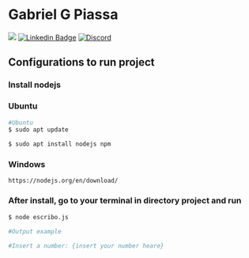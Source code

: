 # Gabriel G Piassa

[![](https://img.shields.io/badge/-@piassa157-%23181717?style=flat-square&logo=github)](https://github.com/piassa157)
[![Linkedin Badge](https://img.shields.io/badge/-gabrielpiassa-blue?style=flat-square&logo=Linkedin&logoColor=white&link=https://www.linkedin.com/in/gabriel-g-piassa/)](https://www.linkedin.com/in/gabriel-g-piassa/)
[![Discord](https://img.shields.io/discord/591914197219016707.svg?label=&logo=discord&logoColor=ffffff&color=7389D8&labelColor=6A7EC2)](https://discord.gg/4NqhuhmQ)

## Configurations to run project

### Install nodejs

### Ubuntu

```bash
#Ubuntu
$ sudo apt update

$ sudo apt install nodejs npm
```

### Windows

```
https://nodejs.org/en/download/
```

### After install, go to your terminal in directory project and run

```bash
$ node escribo.js

#Output example

#Insert a number: {insert your number heare}

```



